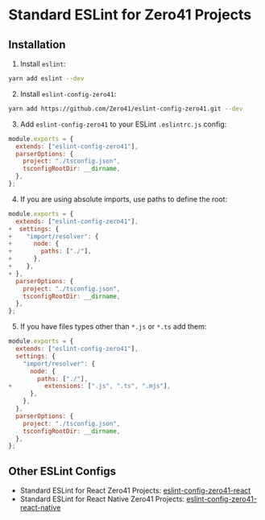 # Standard ESLint for Zero41 Projects

## Installation

1. Install `eslint`:
  ```sh
  yarn add eslint --dev
  ```
  
2. Install `eslint-config-zero41`:
  ```sh
  yarn add https://github.com/Zero41/eslint-config-zero41.git --dev
  ```

3. Add `eslint-config-zero41` to your ESLint `.eslintrc.js` config:
  ```javascript
  module.exports = {
    extends: ["eslint-config-zero41"],
    parserOptions: {
      project: "./tsconfig.json",
      tsconfigRootDir: __dirname,
    },
  };
  ```

4. If you are using absolute imports, use paths to define the root:
  ```javascript
  module.exports = {
    extends: ["eslint-config-zero41"],
  +  settings: {
  +    "import/resolver": {
  +      node: {
  +        paths: ["./"],
  +      },
  +    },
  + },
    parserOptions: {
      project: "./tsconfig.json",
      tsconfigRootDir: __dirname,
    },
  };
  ```
  
5. If you have files types other than `*.js` or `*.ts` add them:
  ```javascript
  module.exports = {
    extends: ["eslint-config-zero41"],
    settings: {
      "import/resolver": {
        node: {
          paths: ["./"],
  +         extensions: [".js", ".ts", ".mjs"],
        },
      },
    },
    parserOptions: {
      project: "./tsconfig.json",
      tsconfigRootDir: __dirname,
    },
  };
  ```
## Other ESLint Configs
- Standard ESLint for React Zero41 Projects: [eslint-config-zero41-react](https://github.com/Zero41/eslint-config-zero41-react)
- Standard ESLint for React Native Zero41 Projects: [eslint-config-zero41-react-native](https://github.com/Zero41/eslint-config-zero41-react-native)
